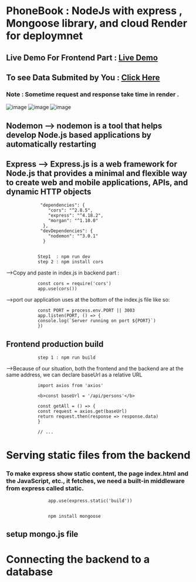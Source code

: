 # PhoneBook :  NodeJs with express  , Mongoose library, and cloud Render for deploymnet 



## Live Demo For Frontend Part : <a href="https://phonebook-complete.onrender.com/">Live Demo</a> 
## To see Data Submited by You  :  <a href="https://phonebook-complete.onrender.com/api/persons">Click Here</a> 

### Note : Sometime request and response take time in render .

![image](https://github.com/rajneeshsingh18/phonebook/assets/79413032/1a64b545-4301-4df7-a800-f52bc9fb7ea3)
![image](https://github.com/rajneeshsingh18/phonebook/assets/79413032/06c1e4ed-1b0f-4867-ba77-fc5468e753e7)
![image](https://github.com/rajneeshsingh18/phonebook/assets/79413032/8d4ef574-6443-492f-b760-1ecc8cba5e46)




## Nodemon --> nodemon is a tool that helps develop Node.js based applications by automatically restarting

## Express --> Express.js is a web framework for Node.js that provides a minimal and flexible way to create web and mobile applications, APIs, and dynamic HTTP objects

                 "dependencies": {
                    "cors": "^2.8.5",
                    "express": "^4.18.2",
                    "morgan": "^1.10.0"
                  },
                 "devDependencies": {
                    "nodemon": "^3.0.1"
                  }


                Step1  : npm run dev
                step 2 : npm install cors

-->Copy and paste in index.js in backend part :

                const cors = require('cors')
                app.use(cors())

-->port our application uses at the bottom of the index.js file like so:

                const PORT = process.env.PORT || 3003
                app.listen(PORT, () => {
                console.log(`Server running on port ${PORT}`)
                })

##  Frontend production build

                step 1 : npm run build

-->Because of our situation, both the frontend and the backend are at the same address, we can declare baseUrl as a relative URL

                import axios from 'axios'

                <b>const baseUrl = '/api/persons'</b>

                const getAll = () => {
                const request = axios.get(baseUrl)
                return request.then(response => response.data)
                }

                // ...

# Serving static files from the backend

### To make express show static content, the page index.html and the JavaScript, etc., it fetches, we need a built-in middleware from express called static.

                    app.use(express.static('build'))


                    npm install mongoose

## setup mongo.js file 

# Connecting the backend to a database
